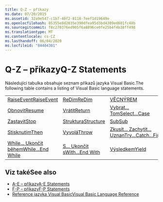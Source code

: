 ```yaml
---
title: Q-Z – příkazy
ms.date: 07/20/2015
ms.assetid: 32a9e547-c1b7-40f2-8118-7eef1d19649e
ms.openlocfilehash: 85355e8d2035e390dfea95d3bd4309ed601fc48b
ms.sourcegitcommit: f8c270376ed905f6a8896ce0fe25b4f4b38ff498
ms.translationtype: MT
ms.contentlocale: cs-CZ
ms.lasthandoff: 06/04/2020
ms.locfileid: "84404301"
---
```

# <a name="q-z-statements"></a><span data-ttu-id="9a9c5-102">Q-Z – příkazy</span><span class="sxs-lookup"><span data-stu-id="9a9c5-102">Q-Z Statements</span></span>
<span data-ttu-id="9a9c5-103">Následující tabulka obsahuje seznam příkazů jazyka Visual Basic.</span><span class="sxs-lookup"><span data-stu-id="9a9c5-103">The following table contains a listing of Visual Basic language statements.</span></span>  
  
|||||  
|---|---|---|---|  
|[<span data-ttu-id="9a9c5-104">RaiseEvent</span><span class="sxs-lookup"><span data-stu-id="9a9c5-104">RaiseEvent</span></span>](raiseevent-statement.md)|[<span data-ttu-id="9a9c5-105">ReDim</span><span class="sxs-lookup"><span data-stu-id="9a9c5-105">ReDim</span></span>](redim-statement.md)|[<span data-ttu-id="9a9c5-106">VĚCNÝ</span><span class="sxs-lookup"><span data-stu-id="9a9c5-106">REM</span></span>](rem-statement.md)|[<span data-ttu-id="9a9c5-107">RemoveHandler</span><span class="sxs-lookup"><span data-stu-id="9a9c5-107">RemoveHandler</span></span>](removehandler-statement.md)|  
|[<span data-ttu-id="9a9c5-108">Obnovit</span><span class="sxs-lookup"><span data-stu-id="9a9c5-108">Resume</span></span>](resume-statement.md)|[<span data-ttu-id="9a9c5-109">Vrátit</span><span class="sxs-lookup"><span data-stu-id="9a9c5-109">Return</span></span>](return-statement.md)|[<span data-ttu-id="9a9c5-110">Vybrat... Tom</span><span class="sxs-lookup"><span data-stu-id="9a9c5-110">Select...Case</span></span>](select-case-statement.md)|[<span data-ttu-id="9a9c5-111">Nastavit</span><span class="sxs-lookup"><span data-stu-id="9a9c5-111">Set</span></span>](set-statement.md)|  
|[<span data-ttu-id="9a9c5-112">Zastavit</span><span class="sxs-lookup"><span data-stu-id="9a9c5-112">Stop</span></span>](stop-statement.md)|[<span data-ttu-id="9a9c5-113">Struktura</span><span class="sxs-lookup"><span data-stu-id="9a9c5-113">Structure</span></span>](structure-statement.md)|[<span data-ttu-id="9a9c5-114">Sub</span><span class="sxs-lookup"><span data-stu-id="9a9c5-114">Sub</span></span>](sub-statement.md)|[<span data-ttu-id="9a9c5-115">SyncLock</span><span class="sxs-lookup"><span data-stu-id="9a9c5-115">SyncLock</span></span>](synclock-statement.md)|  
|[<span data-ttu-id="9a9c5-116">Stisknutím</span><span class="sxs-lookup"><span data-stu-id="9a9c5-116">Then</span></span>](then-statement.md)|[<span data-ttu-id="9a9c5-117">Vyvolá</span><span class="sxs-lookup"><span data-stu-id="9a9c5-117">Throw</span></span>](throw-statement.md)|[<span data-ttu-id="9a9c5-118">Zkusit... Zachytit... Uznan</span><span class="sxs-lookup"><span data-stu-id="9a9c5-118">Try...Catch...Finally</span></span>](try-catch-finally-statement.md)|[<span data-ttu-id="9a9c5-119">Použití</span><span class="sxs-lookup"><span data-stu-id="9a9c5-119">Using</span></span>](using-statement.md)|  
|[<span data-ttu-id="9a9c5-120">While... Ukončit během</span><span class="sxs-lookup"><span data-stu-id="9a9c5-120">While...End While</span></span>](while-end-while-statement.md)|[<span data-ttu-id="9a9c5-121">S... Ukončit s</span><span class="sxs-lookup"><span data-stu-id="9a9c5-121">With...End With</span></span>](with-end-with-statement.md)|[<span data-ttu-id="9a9c5-122">Výsledkem</span><span class="sxs-lookup"><span data-stu-id="9a9c5-122">Yield</span></span>](yield-statement.md)||  
  
## <a name="see-also"></a><span data-ttu-id="9a9c5-123">Viz také</span><span class="sxs-lookup"><span data-stu-id="9a9c5-123">See also</span></span>

- [<span data-ttu-id="9a9c5-124">A-E – příkazy</span><span class="sxs-lookup"><span data-stu-id="9a9c5-124">A-E Statements</span></span>](a-e-statements.md)
- [<span data-ttu-id="9a9c5-125">F-P – příkazy</span><span class="sxs-lookup"><span data-stu-id="9a9c5-125">F-P Statements</span></span>](f-p-statements.md)
- [<span data-ttu-id="9a9c5-126">Reference jazyka Visual Basic</span><span class="sxs-lookup"><span data-stu-id="9a9c5-126">Visual Basic Language Reference</span></span>](../index.md)
